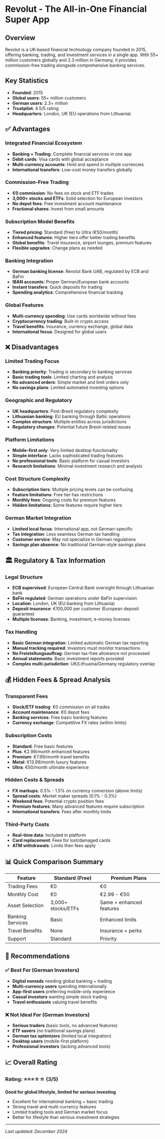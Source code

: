 # Revolut - The All-in-One Financial Super App

## Overview
Revolut is a UK-based financial technology company founded in 2015, offering banking, trading, and investment services in a single app. With 55+ million customers globally and 2.3 million in Germany, it provides commission-free trading alongside comprehensive banking services.

## Key Statistics
- **Founded**: 2015
- **Global users**: 55+ million customers
- **German users**: 2.3+ million
- **Trustpilot**: 4.5/5 rating
- **Headquarters**: London, UK (EU operations from Lithuania)

## ✅ Advantages

### Integrated Financial Ecosystem
- **Banking + Trading**: Complete financial services in one app
- **Debit cards**: Visa cards with global acceptance
- **Multi-currency accounts**: Hold and spend in multiple currencies
- **International transfers**: Low-cost money transfers globally

### Commission-Free Trading
- **€0 commission**: No fees on stock and ETF trades
- **3,000+ stocks and ETFs**: Solid selection for European investors
- **No depot fees**: Free investment account maintenance
- **Fractional shares**: Invest from small amounts

### Subscription Model Benefits
- **Tiered pricing**: Standard (free) to Ultra (€50/month)
- **Enhanced features**: Higher tiers offer better trading benefits
- **Global benefits**: Travel insurance, airport lounges, premium features
- **Flexible upgrades**: Change plans as needed

### Banking Integration
- **German banking license**: Revolut Bank UAB, regulated by ECB and BaFin
- **IBAN accounts**: Proper German/European bank accounts
- **Instant transfers**: Quick deposits for trading
- **Spending analytics**: Comprehensive financial tracking

### Global Features
- **Multi-currency spending**: Use cards worldwide without fees
- **Cryptocurrency trading**: Built-in crypto access
- **Travel benefits**: Insurance, currency exchange, global data
- **International focus**: Designed for global users

## ❌ Disadvantages

### Limited Trading Focus
- **Banking priority**: Trading is secondary to banking services
- **Basic trading tools**: Limited charting and analysis
- **No advanced orders**: Simple market and limit orders only
- **No savings plans**: Limited automated investing options

### Geographic and Regulatory
- **UK headquarters**: Post-Brexit regulatory complexity
- **Lithuanian banking**: EU banking through Baltic operations
- **Complex structure**: Multiple entities across jurisdictions
- **Regulatory changes**: Potential future Brexit-related issues

### Platform Limitations
- **Mobile-first only**: Very limited desktop functionality
- **Simple interface**: Lacks sophisticated trading features
- **No professional tools**: Basic platform for casual investors
- **Research limitations**: Minimal investment research and analysis

### Cost Structure Complexity
- **Subscription tiers**: Multiple pricing levels can be confusing
- **Feature limitations**: Free tier has restrictions
- **Monthly fees**: Ongoing costs for premium features
- **Hidden limitations**: Some features require higher tiers

### German Market Integration
- **Limited local focus**: International app, not German-specific
- **Tax integration**: Less seamless German tax handling
- **Customer service**: May not specialize in German regulations
- **Savings plan absence**: No traditional German-style savings plans

## 🏛️ Regulatory & Tax Information

### Legal Structure
- **ECB supervised**: European Central Bank oversight through Lithuanian bank
- **BaFin regulated**: German operations under BaFin supervision
- **Location**: London, UK (EU banking from Lithuania)
- **Deposit insurance**: €100,000 per customer (European deposit guarantee)
- **Multiple licenses**: Banking, investment, e-money licenses

### Tax Handling
- **Basic German integration**: Limited automatic German tax reporting
- **Manual tracking required**: Investors must monitor transactions
- **No Freistellungsauftrag**: German tax-free allowance not processed
- **Annual statements**: Basic investment reports provided
- **Complex multi-jurisdiction**: UK/Lithuania/Germany regulatory overlap

## 💰 Hidden Fees & Spread Analysis

### Transparent Fees
- **Stock/ETF trading**: €0 commission on all trades
- **Account maintenance**: €0 depot fees
- **Banking services**: Free basic banking features
- **Currency exchange**: Competitive FX rates (within limits)

### Subscription Costs
- **Standard**: Free basic features
- **Plus**: €2.99/month enhanced features
- **Premium**: €7.99/month travel benefits
- **Metal**: €13.99/month luxury features
- **Ultra**: €50/month ultimate experience

### Hidden Costs & Spreads
- **FX markups**: 0.5% - 1.5% on currency conversion (above limits)
- **Spread costs**: Market maker spreads (0.1% - 0.3%)
- **Weekend fees**: Potential crypto position fees
- **Premium features**: Many advanced features require subscription
- **International transfers**: Fees after monthly limits

### Third-Party Costs
- **Real-time data**: Included in platform
- **Card replacement**: Fees for lost/damaged cards
- **ATM withdrawals**: Limits then fees apply

## 📊 Quick Comparison Summary

| Feature | Standard (Free) | Premium Plans |
|---------|----------------|---------------|
| Trading Fees | €0 | €0 |
| Monthly Cost | €0 | €2.99 - €50 |
| Asset Selection | 3,000+ stocks/ETFs | Same + enhanced features |
| Banking Services | Basic | Enhanced limits |
| Travel Benefits | None | Insurance + perks |
| Support | Standard | Priority |

## 🎯 Recommendations

### ✅ Best For (German Investors)
- **Digital nomads** needing global banking + trading
- **Multi-currency users** spending internationally
- **App-first users** preferring mobile-only experience
- **Casual investors** wanting simple stock trading
- **Travel enthusiasts** valuing travel benefits

### ❌ Not Ideal For (German Investors)
- **Serious traders** (basic tools, no advanced features)
- **ETF savers** (no traditional savings plans)
- **German tax optimizers** (limited local integration)
- **Desktop users** (mobile-first platform)
- **Professional investors** (lacking advanced tools)

## 📈 Overall Rating

### Rating: ⭐⭐⭐☆☆ (3/5)
**Good for global lifestyle, limited for serious investing**
- Excellent for international banking + basic trading
- Strong travel and multi-currency features
- Limited trading tools and German market focus
- Better for lifestyle than serious investment strategies

---

*Last updated: December 2024*

